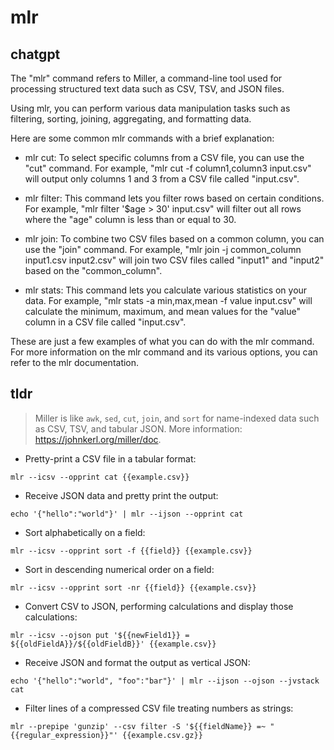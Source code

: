 # mlr 
## chatgpt 
The "mlr" command refers to Miller, a command-line tool used for processing structured text data such as CSV, TSV, and JSON files. 

Using mlr, you can perform various data manipulation tasks such as filtering, sorting, joining, aggregating, and formatting data.

Here are some common mlr commands with a brief explanation:

- mlr cut: To select specific columns from a CSV file, you can use the "cut" command. For example, "mlr cut -f column1,column3 input.csv" will output only columns 1 and 3 from a CSV file called "input.csv".

- mlr filter: This command lets you filter rows based on certain conditions. For example, "mlr filter '$age > 30' input.csv" will filter out all rows where the "age" column is less than or equal to 30.

- mlr join: To combine two CSV files based on a common column, you can use the "join" command. For example, "mlr join -j common_column input1.csv input2.csv" will join two CSV files called "input1" and "input2" based on the "common_column".

- mlr stats: This command lets you calculate various statistics on your data. For example, "mlr stats -a min,max,mean -f value input.csv" will calculate the minimum, maximum, and mean values for the "value" column in a CSV file called "input.csv".

These are just a few examples of what you can do with the mlr command. For more information on the mlr command and its various options, you can refer to the mlr documentation. 

## tldr 
 
> Miller is like `awk`, `sed`, `cut`, `join`, and `sort` for name-indexed data such as CSV, TSV, and tabular JSON.
> More information: <https://johnkerl.org/miller/doc>.

- Pretty-print a CSV file in a tabular format:

`mlr --icsv --opprint cat {{example.csv}}`

- Receive JSON data and pretty print the output:

`echo '{"hello":"world"}' | mlr --ijson --opprint cat`

- Sort alphabetically on a field:

`mlr --icsv --opprint sort -f {{field}} {{example.csv}}`

- Sort in descending numerical order on a field:

`mlr --icsv --opprint sort -nr {{field}} {{example.csv}}`

- Convert CSV to JSON, performing calculations and display those calculations:

`mlr --icsv --ojson put '${{newField1}} = ${{oldFieldA}}/${{oldFieldB}}' {{example.csv}}`

- Receive JSON and format the output as vertical JSON:

`echo '{"hello":"world", "foo":"bar"}' | mlr --ijson --ojson --jvstack cat`

- Filter lines of a compressed CSV file treating numbers as strings:

`mlr --prepipe 'gunzip' --csv filter -S '${{fieldName}} =~ "{{regular_expression}}"' {{example.csv.gz}}`
